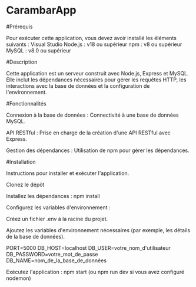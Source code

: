 # CarambarApp

#Prérequis

Pour exécuter cette application, vous devez avoir installé les éléments suivants :
Visual Studio
Node.js : v18 ou supérieur
npm : v8 ou supérieur
MySQL : v8.0 ou supérieur

#Description

Cette application est un serveur construit avec Node.js, Express et MySQL. 
Elle inclut les dépendances nécessaires pour gérer les requêtes HTTP, 
les interactions avec la base de données et la configuration de l'environnement.

#Fonctionnalités

Connexion à la base de données : Connectivité à une base de données MySQL.

API RESTful : Prise en charge de la création d'une API RESTful avec Express.

Gestion des dépendances : Utilisation de npm pour gérer les dépendances.

#Installation

Instructions pour installer et exécuter l'application.

Clonez le dépôt 

Installez les dépendances : npm install

Configurez les variables d'environnement :

Créez un fichier .env à la racine du projet.

Ajoutez les variables d'environnement nécessaires (par exemple, les détails de la base de données).

PORT=5000
DB_HOST=localhost
DB_USER=votre_nom_d'utilisateur
DB_PASSWORD=votre_mot_de_passe
DB_NAME=nom_de_la_base_de_données

Exécutez l'application : npm start (ou npm run dev si vous avez configuré nodemon)


